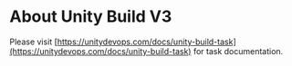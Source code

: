 # About Unity Build V3

Please visit [https://unitydevops.com/docs/unity-build-task](https://unitydevops.com/docs/unity-build-task) for task documentation.